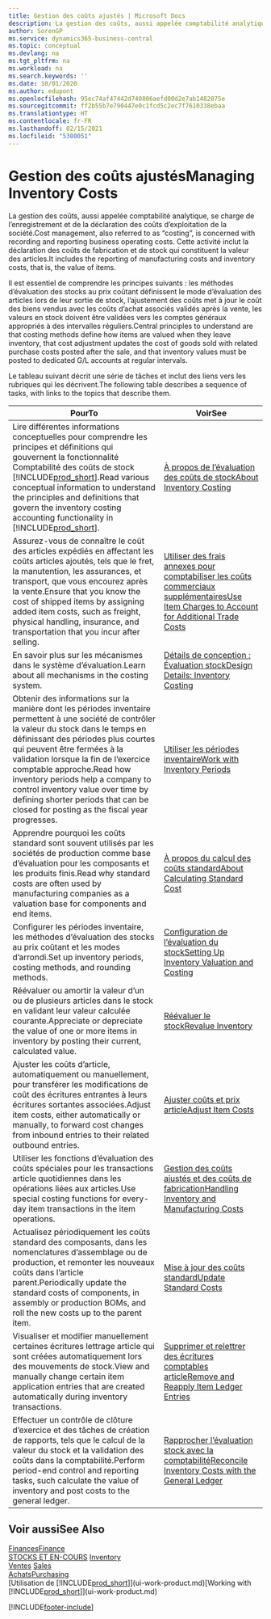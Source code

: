 ```yaml
---
title: Gestion des coûts ajustés | Microsoft Docs
description: La gestion des coûts, aussi appelée comptabilité analytique, se charge de l’enregistrement et de la déclaration des coûts d’exploitation de la société. Cette activité inclut la déclaration des coûts de fabrication et de stock qui constituent la valeur des articles.
author: SorenGP
ms.service: dynamics365-business-central
ms.topic: conceptual
ms.devlang: na
ms.tgt_pltfrm: na
ms.workload: na
ms.search.keywords: ''
ms.date: 10/01/2020
ms.author: edupont
ms.openlocfilehash: 95ec74af47442d740806aefd00d2e7ab1482075e
ms.sourcegitcommit: ff2b55b7e790447e0c1fcd5c2ec7f7610338ebaa
ms.translationtype: HT
ms.contentlocale: fr-FR
ms.lasthandoff: 02/15/2021
ms.locfileid: "5380051"
---
```

# <a name="managing-inventory-costs"></a><span data-ttu-id="873ea-104">Gestion des coûts ajustés</span><span class="sxs-lookup"><span data-stu-id="873ea-104">Managing Inventory Costs</span></span>
<span data-ttu-id="873ea-105">La gestion des coûts, aussi appelée comptabilité analytique, se charge de l’enregistrement et de la déclaration des coûts d’exploitation de la société.</span><span class="sxs-lookup"><span data-stu-id="873ea-105">Cost management, also referred to as “costing”, is concerned with recording and reporting business operating costs.</span></span> <span data-ttu-id="873ea-106">Cette activité inclut la déclaration des coûts de fabrication et de stock qui constituent la valeur des articles.</span><span class="sxs-lookup"><span data-stu-id="873ea-106">It includes the reporting of manufacturing costs and inventory costs, that is, the value of items.</span></span>   

<span data-ttu-id="873ea-107">Il est essentiel de comprendre les principes suivants : les méthodes d’évaluation des stocks au prix coûtant définissent le mode d’évaluation des articles lors de leur sortie de stock, l’ajustement des coûts met à jour le coût des biens vendus avec les coûts d’achat associés validés après la vente, les valeurs en stock doivent être validées vers les comptes généraux appropriés à des intervalles réguliers.</span><span class="sxs-lookup"><span data-stu-id="873ea-107">Central principles to understand are that costing methods define how items are valued when they leave inventory, that cost adjustment updates the cost of goods sold with related purchase costs posted after the sale, and that inventory values must be posted to dedicated G/L accounts at regular intervals.</span></span>

<span data-ttu-id="873ea-108">Le tableau suivant décrit une série de tâches et inclut des liens vers les rubriques qui les décrivent.</span><span class="sxs-lookup"><span data-stu-id="873ea-108">The following table describes a sequence of tasks, with links to the topics that describe them.</span></span>

|<span data-ttu-id="873ea-109">**Pour**</span><span class="sxs-lookup"><span data-stu-id="873ea-109">**To**</span></span>|<span data-ttu-id="873ea-110">**Voir**</span><span class="sxs-lookup"><span data-stu-id="873ea-110">**See**</span></span>|  
|------------|-------------|  
|<span data-ttu-id="873ea-111">Lire différentes informations conceptuelles pour comprendre les principes et définitions qui gouvernent la fonctionnalité Comptabilité des coûts de stock [!INCLUDE[prod_short](includes/prod_short.md)].</span><span class="sxs-lookup"><span data-stu-id="873ea-111">Read various conceptual information to understand the principles and definitions that govern the inventory costing accounting functionality in [!INCLUDE[prod_short](includes/prod_short.md)].</span></span>|[<span data-ttu-id="873ea-112">À propos de l’évaluation des coûts de stock</span><span class="sxs-lookup"><span data-stu-id="873ea-112">About Inventory Costing</span></span>](finance-learn-about-costing.md)|  
|<span data-ttu-id="873ea-113">Assurez-vous de connaître le coût des articles expédiés en affectant les coûts articles ajoutés, tels que le fret, la manutention, les assurances, et transport, que vous encourez après la vente.</span><span class="sxs-lookup"><span data-stu-id="873ea-113">Ensure that you know the cost of shipped items by assigning added item costs, such as freight, physical handling, insurance, and transportation that you incur after selling.</span></span>|[<span data-ttu-id="873ea-114">Utiliser des frais annexes pour comptabiliser les coûts commerciaux supplémentaires</span><span class="sxs-lookup"><span data-stu-id="873ea-114">Use Item Charges to Account for Additional Trade Costs</span></span>](payables-how-assign-item-charges.md)|
|<span data-ttu-id="873ea-115">En savoir plus sur les mécanismes dans le système d’évaluation.</span><span class="sxs-lookup"><span data-stu-id="873ea-115">Learn about all mechanisms in the costing system.</span></span>|[<span data-ttu-id="873ea-116">Détails de conception : Évaluation stock</span><span class="sxs-lookup"><span data-stu-id="873ea-116">Design Details: Inventory Costing</span></span>](design-details-inventory-costing.md)|
|<span data-ttu-id="873ea-117">Obtenir des informations sur la manière dont les périodes inventaire permettent à une société de contrôler la valeur du stock dans le temps en définissant des périodes plus courtes qui peuvent être fermées à la validation lorsque la fin de l’exercice comptable approche.</span><span class="sxs-lookup"><span data-stu-id="873ea-117">Read how inventory periods help a company to control inventory value over time by defining shorter periods that can be closed for posting as the fiscal year progresses.</span></span>|[<span data-ttu-id="873ea-118">Utiliser les périodes inventaire</span><span class="sxs-lookup"><span data-stu-id="873ea-118">Work with Inventory Periods</span></span>](finance-how-to-work-with-inventory-periods.md)|
|<span data-ttu-id="873ea-119">Apprendre pourquoi les coûts standard sont souvent utilisés par les sociétés de production comme base d’évaluation pour les composants et les produits finis.</span><span class="sxs-lookup"><span data-stu-id="873ea-119">Read why standard costs are often used by manufacturing companies as a valuation base for components and end items.</span></span>|[<span data-ttu-id="873ea-120">À propos du calcul des coûts standard</span><span class="sxs-lookup"><span data-stu-id="873ea-120">About Calculating Standard Cost</span></span>](finance-about-calculating-standard-cost.md)|
|<span data-ttu-id="873ea-121">Configurer les périodes inventaire, les méthodes d’évaluation des stocks au prix coûtant et les modes d’arrondi.</span><span class="sxs-lookup"><span data-stu-id="873ea-121">Set up inventory periods, costing methods, and rounding methods.</span></span>|[<span data-ttu-id="873ea-122">Configuration de l’évaluation du stock</span><span class="sxs-lookup"><span data-stu-id="873ea-122">Setting Up Inventory Valuation and Costing</span></span>](finance-set-up-inventory-valuation-and-costing.md)|
|<span data-ttu-id="873ea-123">Réévaluer ou amortir la valeur d’un ou de plusieurs articles dans le stock en validant leur valeur calculée courante.</span><span class="sxs-lookup"><span data-stu-id="873ea-123">Appreciate or depreciate the value of one or more items in inventory by posting their current, calculated value.</span></span>|[<span data-ttu-id="873ea-124">Réévaluer le stock</span><span class="sxs-lookup"><span data-stu-id="873ea-124">Revalue Inventory</span></span>](inventory-how-revalue-inventory.md)|
|<span data-ttu-id="873ea-125">Ajuster les coûts d’article, automatiquement ou manuellement, pour transférer les modifications de coût des écritures entrantes à leurs écritures sortantes associées.</span><span class="sxs-lookup"><span data-stu-id="873ea-125">Adjust item costs, either automatically or manually, to forward cost changes from inbound entries to their related outbound entries.</span></span>|[<span data-ttu-id="873ea-126">Ajuster coûts et prix article</span><span class="sxs-lookup"><span data-stu-id="873ea-126">Adjust Item Costs</span></span>](inventory-how-adjust-item-costs.md)|
|<span data-ttu-id="873ea-127">Utiliser les fonctions d’évaluation des coûts spéciales pour les transactions article quotidiennes dans les opérations liées aux articles.</span><span class="sxs-lookup"><span data-stu-id="873ea-127">Use special costing functions for every-day item transactions in the item operations.</span></span>|[<span data-ttu-id="873ea-128">Gestion des coûts ajustés et des coûts de fabrication</span><span class="sxs-lookup"><span data-stu-id="873ea-128">Handling Inventory and Manufacturing Costs</span></span>](finance-handle-inventory-and-manufacturing-costs.md)|  
|<span data-ttu-id="873ea-129">Actualisez périodiquement les coûts standard des composants, dans les nomenclatures d’assemblage ou de production, et remonter les nouveaux coûts dans l’article parent.</span><span class="sxs-lookup"><span data-stu-id="873ea-129">Periodically update the standard costs of components, in assembly or production BOMs, and roll the new costs up to the parent item.</span></span>|[<span data-ttu-id="873ea-130">Mise à jour des coûts standard</span><span class="sxs-lookup"><span data-stu-id="873ea-130">Update Standard Costs</span></span>](finance-how-to-update-standard-costs.md)|
|<span data-ttu-id="873ea-131">Visualiser et modifier manuellement certaines écritures lettrage article qui sont créées automatiquement lors des mouvements de stock.</span><span class="sxs-lookup"><span data-stu-id="873ea-131">View and manually change certain item application entries that are created automatically during inventory transactions.</span></span>|[<span data-ttu-id="873ea-132">Supprimer et relettrer des écritures comptables article</span><span class="sxs-lookup"><span data-stu-id="873ea-132">Remove and Reapply Item Ledger Entries</span></span>](finance-how-to-remove-and-reapply-item-entries.md)|
|<span data-ttu-id="873ea-133">Effectuer un contrôle de clôture d’exercice et des tâches de création de rapports, tels que le calcul de la valeur du stock et la validation des coûts dans la comptabilité.</span><span class="sxs-lookup"><span data-stu-id="873ea-133">Perform period-end control and reporting tasks, such calculate the value of inventory and post costs to the general ledger.</span></span>|[<span data-ttu-id="873ea-134">Rapprocher l’évaluation stock avec la comptabilité</span><span class="sxs-lookup"><span data-stu-id="873ea-134">Reconcile Inventory Costs with the General Ledger</span></span>](finance-how-to-post-inventory-costs-to-the-general-ledger.md)|

## <a name="see-also"></a><span data-ttu-id="873ea-135">Voir aussi</span><span class="sxs-lookup"><span data-stu-id="873ea-135">See Also</span></span>  
 [<span data-ttu-id="873ea-136">Finances</span><span class="sxs-lookup"><span data-stu-id="873ea-136">Finance</span></span>](finance.md)  
 <span data-ttu-id="873ea-137">[STOCKS ET EN-COURS](inventory-manage-inventory.md) </span><span class="sxs-lookup"><span data-stu-id="873ea-137">[Inventory](inventory-manage-inventory.md) </span></span>  
 <span data-ttu-id="873ea-138">[Ventes](sales-manage-sales.md) </span><span class="sxs-lookup"><span data-stu-id="873ea-138">[Sales](sales-manage-sales.md) </span></span>  
 [<span data-ttu-id="873ea-139">Achats</span><span class="sxs-lookup"><span data-stu-id="873ea-139">Purchasing</span></span>](purchasing-manage-purchasing.md)  
 <span data-ttu-id="873ea-140">[Utilisation de [!INCLUDE[prod_short](includes/prod_short.md)]](ui-work-product.md)</span><span class="sxs-lookup"><span data-stu-id="873ea-140">[Working with [!INCLUDE[prod_short](includes/prod_short.md)]](ui-work-product.md)</span></span>


[!INCLUDE[footer-include](includes/footer-banner.md)]